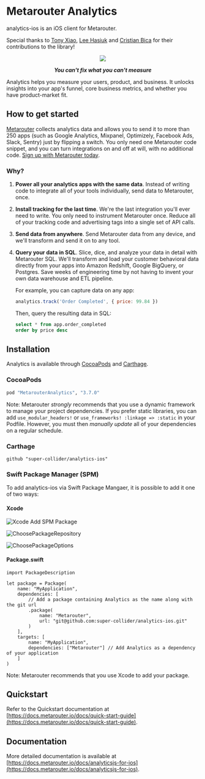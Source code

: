 # Metarouter Analytics

analytics-ios is an iOS client for Metarouter.

Special thanks to [Tony Xiao](https://github.com/tonyxiao), [Lee Hasiuk](https://github.com/lhasiuk) and [Cristian Bica](https://github.com/cristianbica) for their contributions to the library!

<div align="center">
  <img src="https://user-images.githubusercontent.com/1385202/73848360-a6a9d700-4830-11ea-929a-3394d4b0d2cf.png"/>
  <p><b><i>You can't fix what you can't measure</i></b></p>
</div>

Analytics helps you measure your users, product, and business. It unlocks insights into your app's funnel, core business metrics, and whether you have product-market fit.

## How to get started

[Metarouter](https://metarouter.io) collects analytics data and allows you to send it to more than 250 apps (such as Google Analytics, Mixpanel, Optimizely, Facebook Ads, Slack, Sentry) just by flipping a switch. You only need one Metarouter code snippet, and you can turn integrations on and off at will, with no additional code. [Sign up with Metarouter today](https://app.metarouter.io/signup).

### Why?
1. **Power all your analytics apps with the same data**. Instead of writing code to integrate all of your tools individually, send data to Metarouter, once.

2. **Install tracking for the last time**. We're the last integration you'll ever need to write. You only need to instrument Metarouter once. Reduce all of your tracking code and advertising tags into a single set of API calls.

3. **Send data from anywhere**. Send Metarouter data from any device, and we'll transform and send it on to any tool.

4. **Query your data in SQL**. Slice, dice, and analyze your data in detail with Metarouter SQL. We'll transform and load your customer behavioral data directly from your apps into Amazon Redshift, Google BigQuery, or Postgres. Save weeks of engineering time by not having to invent your own data warehouse and ETL pipeline.

    For example, you can capture data on any app:
    ```js
    analytics.track('Order Completed', { price: 99.84 })
    ```
    Then, query the resulting data in SQL:
    ```sql
    select * from app.order_completed
    order by price desc
    ```

## Installation

Analytics is available through [CocoaPods](http://cocoapods.org) and [Carthage](https://github.com/Carthage/Carthage).

### CocoaPods

```ruby
pod "MetarouterAnalytics", "3.7.0"
```
Note: Metarouter _strongly_ recommends that you use a dynamic framework to manage your project dependencies. If you prefer static libraries, you can add `use_modular_headers!` or `use_frameworks! :linkage => :static` in your Podfile. However, you must then _manually update_ all of your dependencies on a regular schedule.

### Carthage

```
github "super-collider/analytics-ios"
```

### Swift Package Manager (SPM)

To add analytics-ios via Swift Package Mangaer, it is possible to add it one of two ways:

#### Xcode
![Xcode Add SPM Package](https://user-images.githubusercontent.com/1385202/124290377-073f5f80-db5c-11eb-89c1-04169a501097.jpg)

![ChoosePackageRepository](https://user-images.githubusercontent.com/1385202/124290416-13c3b800-db5c-11eb-94d2-0b017500a236.jpg)

![ChoosePackageOptions](https://user-images.githubusercontent.com/1385202/124290468-21793d80-db5c-11eb-907b-6395b5456cfc.jpg)

#### Package.swift
```
import PackageDescription

let package = Package(
    name: "MyApplication",
    dependencies: [
        // Add a package containing Analytics as the name along with the git url
        .package(
            name: "Metarouter",
            url: "git@github.com:super-collider/analytics-ios.git"
        )
    ],
    targets: [
        name: "MyApplication",
        dependencies: ["Metarouter"] // Add Analytics as a dependency of your application
    ]
)
```
Note: Metarouter recommends that you use Xcode to add your package.

## Quickstart

Refer to the Quickstart documentation at [https://docs.metarouter.io/docs/quick-start-guide](https://docs.metarouter.io/docs/quick-start-guide).

## Documentation

More detailed documentation is available at [https://docs.metarouter.io/docs/analyticsjs-for-ios](https://docs.metarouter.io/docs/analyticsjs-for-ios).
